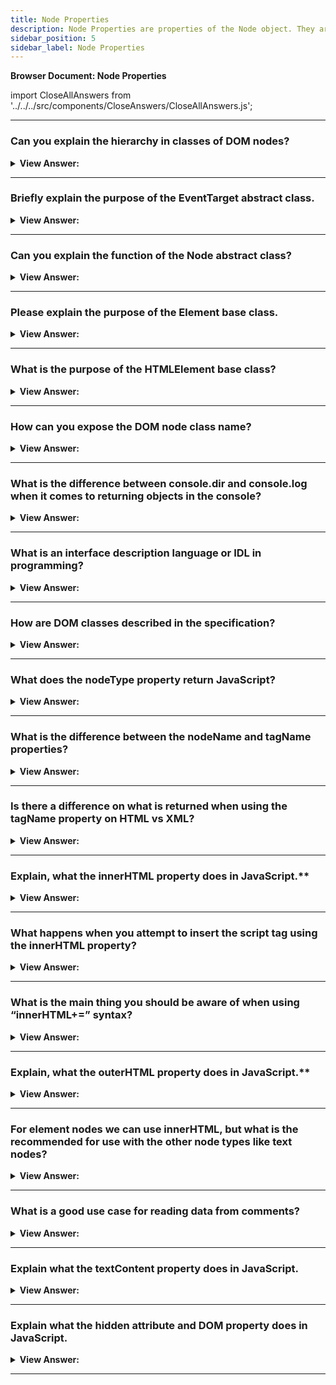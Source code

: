 ```yaml
---
title: Node Properties
description: Node Properties are properties of the Node object. They are used to access the Node object. - JavaScript Interview Questions & Answers
sidebar_position: 5
sidebar_label: Node Properties
---
```


**Browser Document: Node Properties**

import CloseAllAnswers from '../../../src/components/CloseAnswers/CloseAllAnswers.js';

<CloseAllAnswers />

---

### Can you explain the hierarchy in classes of DOM nodes?

<details>
  <summary><strong>View Answer:</strong></summary>
  <div>
  <div><strong>Interview Response:</strong> Each DOM node belongs to the corresponding built-in class. The root of the hierarchy is EventTarget, that is inherited by Node, and other DOM nodes inherit from it such as text, element, and comment nodes.
</div>
  </div>
</details>

---

### Briefly explain the purpose of the EventTarget abstract class.

<details>
  <summary><strong>View Answer:</strong></summary>
  <div>
  <div><strong>Interview Response:</strong> EventTarget is the root “abstract” class. Objects of that class are never created. It serves as a base, so that all DOM nodes support so-called “events”.
</div>
  </div>
</details>

---

### Can you explain the function of the Node abstract class?

<details>
  <summary><strong>View Answer:</strong></summary>
  <div>
  <div><strong>Interview Response:</strong> Node is also an “abstract” class, serving as a base for DOM nodes. It provides the core tree functionality: parentNode, nextSibling, childNodes and so on (they are getters). Objects of Node class are never created. But there are concrete node classes that inherit from it, namely: Text for text nodes, Element for element nodes and more exotic ones like Comment for comment nodes.
</div>
  </div>
</details>

---

### Please explain the purpose of the Element base class.

<details>
  <summary><strong>View Answer:</strong></summary>
  <div>
  <div><strong>Interview Response:</strong> Element is a base class for DOM elements. It provides element-level navigation like nextElementSibling, children and searching methods like getElementsByTagName, querySelector. A browser supports not only HTML, but also XML and SVG. The Element class serves as a base for more specific classes: SVGElement, XMLElement and HTMLElement.
</div>
  </div>
</details>

---

### What is the purpose of the HTMLElement base class?

<details>
  <summary><strong>View Answer:</strong></summary>
  <div>
  <div><strong>Interview Response:</strong> HTMLElement is the base class for all HTML elements. It is inherited by concrete HTML elements such as the HTMLInputElement, HTMLBodyElement, and HTMLAnchorElement classes.<br /><br />
  <strong>Additional Information:</strong><br /><br />
  <ul>
    <li>HTMLInputElement is the class for &#8249;input&#8250; elements.</li>
    <li>HTMLBodyElement is the class for &#8249;body&#8250; elements.</li>
    <li>HTMLAnchorElement is the class for &#8249;a&#8250; elements.</li>
  </ul>
</div>
  </div>
</details>

---

### How can you expose the DOM node class name?

<details>
  <summary><strong>View Answer:</strong></summary>
  <div>
  <div><strong>Interview Response:</strong> To see the DOM node class name, we can recall that an object usually has the constructor property. It references the class constructor, and constructor.name is its name or we can just toString it. We also can use instanceof to check the inheritance, which returns a Boolean value.
    </div><br />
  <div><strong className="codeExample">Code Example:</strong><br /><br />

  <div></div>

```js
// Using the Object constructor
alert(document.body.constructor.name); // HTMLBodyElement

// Built-in toString return value
alert(document.body); // [object HTMLBodyElement]

// Check to see if its a instanceof of an Element
alert(document.body instanceof HTMLBodyElement); // true
alert(document.body instanceof HTMLElement); // true
alert(document.body instanceof Element); // true
alert(document.body instanceof Node); // true
alert(document.body instanceof EventTarget); // true
```

  </div>
  </div>
</details>

---

### What is the difference between console.dir and console.log when it comes to returning objects in the console?

<details>
  <summary><strong>View Answer:</strong></summary>
  <div>
  <div><strong>Interview Response:</strong> In brief, console.log(elem) shows the element DOM tree and console.dir(elem) shows the element as a DOM object, it is great to explore its properties.</div><br />
  <div><strong>Technical Response:</strong> Most browsers support two commands in their developer tools: console.log and console.dir. They output their arguments to the console. For JavaScript objects these commands usually do the same. But for DOM elements they are different, console.log(elem) shows the element DOM tree. console.dir(elem) shows the element as a DOM object, good to explore its properties.
  </div>
  </div>
</details>

---

### What is an interface description language or IDL in programming?

<details>
  <summary><strong>View Answer:</strong></summary>
  <div>
  <div><strong>Interview Response:</strong> An interface description language or interface definition language (IDL), is a specification language used to describe a software component's application programming interface (API). IDLs describe an interface in a language-independent way, enabling communication between software components that do not share one language, for example, between those written in C++ and those written in Java.
    </div>
  </div>
</details>

---

### How are DOM classes described in the specification?

<details>
  <summary><strong>View Answer:</strong></summary>
  <div>
  <div><strong>Interview Response:</strong> In the specification, DOM classes are not described by using JavaScript, but a special Interface description language (IDL), that is easy to understand. In IDL all properties are prepended with their types. For instance, DOMString, boolean and so on.
    </div><br />
  <div><strong className="codeExample">Code Example:</strong><br /><br />

  <div></div>

```js
// Define HTMLInputElement
// The colon ":" means that HTMLInputElement inherits from HTMLElement
interface HTMLInputElement: HTMLElement {
  // here go properties and methods of <input> elements

  // "DOMString" means that the value of a property is a string
  attribute DOMString accept;
  attribute DOMString alt;
  attribute DOMString autocomplete;
  attribute DOMString value;

  // boolean value property (true/false)
  attribute boolean autofocus;
  //...
  // now the method: "void" means that the method returns no value
  void select();
  //...
}

```

  </div>
  </div>
</details>

---

### What does the nodeType property return JavaScript?

<details>
  <summary><strong>View Answer:</strong></summary>
  <div>
  <div><strong>Interview Response:</strong> It has a numeric value that reflects the type of node you are returning for element nodes it is 1, text nodes it is 3, and for the document object 9. There are others listed in the specification: https://dom.spec.whatwg.org/#node
    </div><br />
  <div><strong className="codeExample">Code Example:</strong><br /><br />

  <div></div>

```html
<body>
  <script>
    let elem = document.body;

    // let us examine what it is?
    alert(elem.nodeType); // 1 => element

    // and the first child is...
    alert(elem.firstChild.nodeType); // 3 => text

    // for the document object, the type is 9
    alert(document.nodeType); // 9
  </script>
</body>
```

  </div>
  </div>
</details>

---

### What is the difference between the nodeName and tagName properties?

<details>
  <summary><strong>View Answer:</strong></summary>
  <div>
  <div><strong>Interview Response:</strong> The tagName property exists only for Element nodes. The nodeName is defined for any Node, but for elements it means the same as tagName and for other node types (text, comment, etc.) it has a string with the node type.</div><br />
  <div><strong>Note:</strong> In other words, tagName is only supported by element nodes (as it originates from Element class), while nodeName can say something about other node types.
  </div><br />
  <div><strong>Technical Response:</strong> The difference is reflected in their names but is indeed a bit subtle. The tagName property exists only for Element nodes. The nodeName is defined for any Node, but for elements it means the same as tagName and for other node types (text, comment, etc.) it has a string with the node type. In other words, tagName is only supported by element nodes (as it originates from Element class), while nodeName can say something about other node types.
  </div><br />
  <div><strong className="codeExample">Code Example:</strong><br /><br />

  <div></div>

```html
<body>
  <!-- comment -->

  <script>
    // for comment
    alert(document.body.firstChild.tagName); // undefined (not an element)
    alert(document.body.firstChild.nodeName); // #comment

    // for document
    alert(document.tagName); // undefined (not an element)
    alert(document.nodeName); // #document
  </script>
</body>
```

  </div>
  </div>
</details>

---

### Is there a difference on what is returned when using the tagName property on HTML vs XML?

<details>
  <summary><strong>View Answer:</strong></summary>
  <div>
  <div><strong>Interview Response:</strong> YES. The browser has two modes of processing documents: HTML and XML. Usually the HTML-mode is used for webpages. XML-mode is enabled when the browser receives an XML-document with the header content-type for xml/xhtml. In HTML mode tagName/nodeName is always uppercased. In XML mode the case is kept “as is”.</div><br />
  <div><strong>Note:</strong> Nowadays XML mode is rarely used, but you may come across it in older applications.
  </div><br />
  <div><strong>Technical Response:</strong> Although, this may seem trivial, the answer is YES. The browser has two modes of processing documents: HTML and XML. Usually the HTML-mode is used for webpages. XML-mode is enabled when the browser receives an XML-document with the header: Content-Type: application/xml+xhtml. In HTML mode tagName/nodeName is always uppercased: it is BODY either for &#8249;body&#8250; or &#8249;BoDy&#8250;. In XML mode the case is kept “as is”. Nowadays XML mode is rarely used, but you may come across it in older applications.
  </div>
  </div>
</details>

---

### Explain, what the innerHTML property does in JavaScript.\*\*

<details>
  <summary><strong>View Answer:</strong></summary>
  <div>
  <div><strong>Interview Response:</strong> The innerHTML property allows us to get the HTML inside the element as a string. We can also modify it. So, it is one of the most powerful ways to change the page dynamically.
    </div><br />
  <div><strong className="codeExample">Code Example:</strong><br /><br />

  <div></div>

```html
<body>
  <p>A paragraph</p>
  <div>A div</div>

  <script>
    alert(document.body.innerHTML); // read the current contents
    document.body.innerHTML = 'The new BODY!';
    // replaces and returns The New Body in the HTML
  </script>
</body>
```

  </div>
  </div>
</details>

---

### What happens when you attempt to insert the script tag using the innerHTML property?

<details>
  <summary><strong>View Answer:</strong></summary>
  <div>
  <div><strong>Interview Response:</strong> If innerHTML inserts a &#8249;script&#8250; tag into the document – it becomes a part of HTML but does not execute.
    </div>
  </div>
</details>

---

### What is the main thing you should be aware of when using “innerHTML+=” syntax?

<details>
  <summary><strong>View Answer:</strong></summary>
  <div>
  <div><strong>Interview Response:</strong> When using the “innerHTML+=” we should know the property does is not an addition, but a full overwrite.</div><br />
  <div><strong>Note:</strong> It should be noted that we can append HTML to an element by using elem.innerHTML+="more html". But we should be careful about doing it.
  </div>
  </div>
</details>

---

### Explain, what the outerHTML property does in JavaScript.\*\*

<details>
  <summary><strong>View Answer:</strong></summary>
  <div>
  <div><strong>Interview Response:</strong> The outerHTML property contains the full HTML of the element. That is like innerHTML plus the element itself. Beware: unlike innerHTML, writing to outerHTML does not change the element. Instead, it replaces it in the DOM. We can write to elem.outerHTML, but should keep in mind that it doesn’t change the element we’re writing to (‘elem’). It puts the new HTML in its place instead. We can get references to the new elements by querying the DOM.
    </div><br />
  <div><strong className="codeExample">Code Example:</strong><br /><br />

  <div></div>

```html
<div>Hello, world!</div>

<script>
  let div = document.querySelector('div');

  // replace div.outerHTML with <p>...</p>
  div.outerHTML = '<p>A new element</p>'; // (*)

  // Wow! 'div' is still the same!
  alert(div.outerHTML); // <div>Hello, world!</div> (**)
</script>
```

  </div>
  </div>
</details>

---

### For element nodes we can use innerHTML, but what is the recommended for use with the other node types like text nodes?

<details>
  <summary><strong>View Answer:</strong></summary>
  <div>
  <div><strong>Interview Response:</strong> We should use the nodeValue and data properties instead of innerHTML. These two are almost the same for practical use, there are only minor specification differences. So, we should use the data property because it is shorter.</div><br />
  <div><strong>Technical Response:</strong> The innerHTML property is only valid for element nodes. Other node types, such as text nodes, have their counterpart: nodeValue and data properties. These two are almost the same for practical use, there are only minor specification differences. So, we should use the data property, because it is shorter.
  </div><br />
  <div><strong className="codeExample">Code Example:</strong><br /><br />

  <div></div>

```html
<body>
  Hello JavaScript
  <!-- My Comment -->
  <script>
    let text = document.body.firstChild;
    alert(text.data); // returns Hello JavaScript

    let comment = text.nextSibling;
    alert(comment.data); // returns My Comment
  </script>
</body>
```

  </div>
  </div>
</details>

---

### What is a good use case for reading data from comments?

<details>
  <summary><strong>View Answer:</strong></summary>
  <div>
  <div><strong>Interview Response:</strong> We can use comments to embed information or template instructions into HTML. Then JavaScript can read it from data property and process embedded instructions.
    </div><br />
  <div><strong className="codeExample">Code Example:</strong><br /><br />

  <div></div>

```html
<!-- if isAdmin -->
<div>Welcome, Admin!</div>
<!-- /if -->
```

  </div>
  </div>
</details>

---

### Explain what the textContent property does in JavaScript.

<details>
  <summary><strong>View Answer:</strong></summary>
  <div>
  <div><strong>Interview Response:</strong> The textContent provides access to the text inside the element: only text, minus all &#8249;tags&#8250;. In practice, reading such text is rarely needed. Writing to textContent is much more useful because it allows to write text the “safe way”.The textContent provides access to the text inside the element: only text, minus all &#8249;tags&#8250;. In practice, reading such text is rarely needed. Writing to textContent is much more useful because it allows to write text the “safe way”.
    </div><br />
  <div><strong className="codeExample">Code Example:</strong><br /><br />

  <div></div>

```html
<div id="elem1"></div>
<div id="elem2"></div>

<script>
  let name = prompt("What's your name?", '<b>Winnie-the-Pooh!</b>');

  elem1.innerHTML = name; // Winnie-the-Pooh!
  elem2.textContent = name; // <b>Winnie-the-Pooh!</b>
</script>
```

  </div>
  </div>
</details>

---

### Explain what the hidden attribute and DOM property does in JavaScript.

<details>
  <summary><strong>View Answer:</strong></summary>
  <div>
  <div><strong>Interview Response:</strong> The “hidden” attribute and the DOM property specifies whether the element is visible or not. Technically, hidden works the same as style="display:none". But it’s shorter to write.
    </div><br />
  <div><strong className="codeExample">Code Example:</strong><br /><br />

  <div></div>

```html
<div>Both divs below are hidden</div>

<!-- hidden attribute -->
<div hidden>With the attribute "hidden"</div>

<div id="elem">JavaScript assigned the property "hidden"</div>

<script>
  elem.hidden = true; // <- hidden DOM property
</script>
```

  </div>
  </div>
</details>

---
